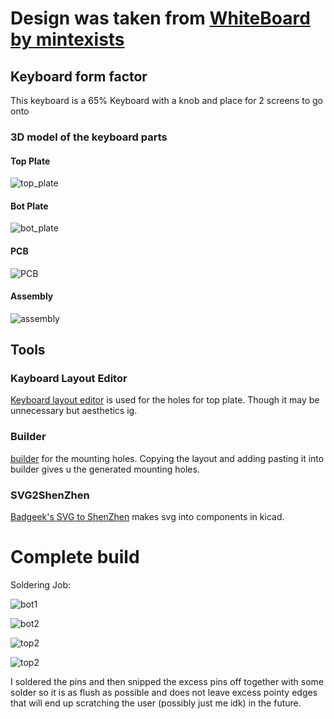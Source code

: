 # Design was taken from [WhiteBoard by mintexists](https://github.com/mintexists/WhiteBoard/tree/main)

## Keyboard form factor

This keyboard is a 65% Keyboard with a knob and place for 2 screens to go onto 


### 3D model of the keyboard parts 

#### Top Plate
![top_plate](../resources/screenshots/top_plate.png)
#### Bot Plate
![bot_plate](../resources/screenshots/bot_plate.png)
#### PCB
![PCB](../resources/screenshots/PCB.png)
#### Assembly
![assembly](../resources/screenshots/assembly.png)


## Tools

### Kayboard Layout Editor 

[Keyboard layout editor](https://www.keyboard-layout-editor.com/##@@=~%0A%60&=!%0A1&=%2F@%0A2&=%23%0A3&=$%0A4&=%25%0A5&=%5E%0A6&=%2F&%0A7&=*%0A8&=(%0A9&=)%0A0&=%2F_%0A-&=+%0A%2F=&_w:2%3B&=Backspace&_x:0.25%3B&=Insert&=Page%20Up%3B&@_w:1.5%3B&=Tab&=Q&=W&=E&=R&=T&=Y&=U&=I&=O&=P&=%7B%0A%5B&=%7D%0A%5D&_w:1.5%3B&=%7C%0A%5C&_x:0.25%3B&=Delete&=Page%20Down%3B&@_w:1.75%3B&=Caps%20Lock&=A&=S&=D&=F&=G&=H&=J&=K&=L&=%2F:%0A%2F%3B&=%22%0A'&_w:2.25%3B&=Enter%3B&@_w:2.25%3B&=Shift&=Z&=X&=C&=V&=B&=N&=M&=%3C%0A,&=%3E%0A.&=%3F%0A%2F%2F&_w:2.75%3B&=Shift&_x:0.25%3B&=%E2%86%91%3B&@_w:1.25%3B&=Ctrl&_w:1.25%3B&=Win&_w:1.25%3B&=Alt&_a:7&w:6.25%3B&=&_a:4&w:1.25%3B&=Alt&_w:1.25%3B&=Ctrl&_w:1.25%3B&=Menu&_x:0.5%3B&=%E2%86%90&=%E2%86%93&=%E2%86%92) is used for the holes for top plate. Though it may be unnecessary but aesthetics ig.

### Builder

[builder](http://builder.swillkb.com/) for the mounting holes. Copying the layout and adding pasting it into builder gives u the generated mounting holes.

### SVG2ShenZhen

[Badgeek's SVG to ShenZhen](https://github.com/badgeek/svg2shenzhen) makes svg into components in kicad.

# Complete build

Soldering Job: 

![bot1](./resources/bot1.jpg)

![bot2](./resources/bot2.jpg)

![top2](./resources/top1.jpg)

![top2](./resources/top2.jpg)

I soldered the pins and then snipped the excess pins off together with some solder so it is as flush as possible and does not leave excess pointy edges that will end up scratching the user (possibly just me idk) in the future.